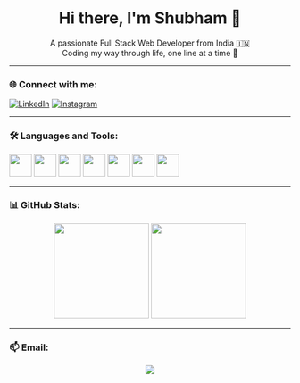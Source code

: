 <h1 align="center">Hi there, I'm Shubham 👋</h1>

<p align="center">
  A passionate Full Stack Web Developer from India 🇮🇳<br/>
  Coding my way through life, one line at a time 🚀
</p>

---

### 🌐 Connect with me:

[![LinkedIn](https://img.shields.io/badge/-LinkedIn-0A66C2?style=for-the-badge&logo=linkedin&logoColor=white)](https://www.linkedin.com/in/shubham-thube-535a6b235)
[![Instagram](https://img.shields.io/badge/-Instagram-E4405F?style=for-the-badge&logo=instagram&logoColor=white)](https://www.instagram.com/_shubham7702_)

---

### 🛠️ Languages and Tools:

<img src="https://cdn.jsdelivr.net/gh/devicons/devicon/icons/html5/html5-original.svg" width="40" />
<img src="https://cdn.jsdelivr.net/gh/devicons/devicon/icons/css3/css3-original.svg" width="40" />
<img src="https://cdn.jsdelivr.net/gh/devicons/devicon/icons/javascript/javascript-original.svg" width="40" />
<img src="https://cdn.jsdelivr.net/gh/devicons/devicon/icons/bootstrap/bootstrap-original.svg" width="40" />
<img src="https://cdn.jsdelivr.net/gh/devicons/devicon/icons/csharp/csharp-original.svg" width="40" />
<img src="https://cdn.jsdelivr.net/gh/devicons/devicon/icons/dot-net/dot-net-original.svg" width="40" />
<img src="https://cdn.jsdelivr.net/gh/devicons/devicon/icons/react/react-original.svg" width="40" />

---

### 📊 GitHub Stats:

<p align="center">
  <img src="https://github-readme-stats.vercel.app/api?username=shubham774102&show_icons=true&theme=tokyonight" height="170" />
  <img src="https://github-readme-stats.vercel.app/api/top-langs/?username=shubham774102&layout=compact&theme=tokyonight" height="170" />
</p>

---

### 📫 Email:

<p align="center">
  <a href="mailto:your.email@example.com"><img src="https://img.shields.io/badge/Email-D14836?style=for-the-badge&logo=gmail&logoColor=white" /></a>
</p>
